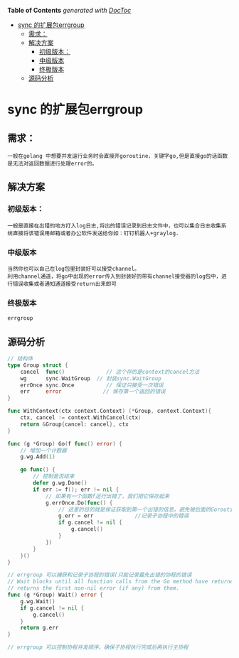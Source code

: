 <!-- START doctoc generated TOC please keep comment here to allow auto update -->
<!-- DON'T EDIT THIS SECTION, INSTEAD RE-RUN doctoc TO UPDATE -->
**Table of Contents**  *generated with [DocToc](https://github.com/thlorenz/doctoc)*

- [sync 的扩展包errgroup](#sync-%E7%9A%84%E6%89%A9%E5%B1%95%E5%8C%85errgroup)
  - [需求：](#%E9%9C%80%E6%B1%82)
  - [解决方案](#%E8%A7%A3%E5%86%B3%E6%96%B9%E6%A1%88)
    - [初级版本：](#%E5%88%9D%E7%BA%A7%E7%89%88%E6%9C%AC)
    - [中级版本](#%E4%B8%AD%E7%BA%A7%E7%89%88%E6%9C%AC)
    - [终极版本](#%E7%BB%88%E6%9E%81%E7%89%88%E6%9C%AC)
  - [源码分析](#%E6%BA%90%E7%A0%81%E5%88%86%E6%9E%90)

<!-- END doctoc generated TOC please keep comment here to allow auto update -->

# sync 的扩展包errgroup

## 需求：
	一般在golang 中想要并发运行业务时会直接开goroutine，关键字go,但是直接go的话函数是无法对返回数据进行处理error的。
## 解决方案

### 初级版本：
	一般是直接在出错的地方打入log日志,将出的错误记录到日志文件中，也可以集合日志收集系统直接将该错误用邮箱或者办公软件发送给你如：钉钉机器人+graylog.

### 中级版本
	当然你也可以自己在log包里封装好可以接受channel。
	利用channel通道，将go中出现的error传入到封装好的带有channel接受器的log包中，进行错误收集或者通知通道接受return出来即可

### 终极版本
	errgroup

## 源码分析
```go
// 结构体
type Group struct {
    cancel  func()             // 这个存的是context的cancel方法
    wg      sync.WaitGroup  // 封装sync.WaitGroup
    errOnce sync.Once          // 保证只接受一次错误
    err     error             // 保存第一个返回的错误
}

func WithContext(ctx context.Context) (*Group, context.Context){
    ctx, cancel := context.WithCancel(ctx)
    return &Group{cancel: cancel}, ctx
}

func (g *Group) Go(f func() error) {
	// 增加一个计数器
    g.wg.Add(1)

    go func() {
		// 控制是否结束
        defer g.wg.Done()
        if err := f(); err != nil {
			// 如果有一个函数f运行出错了，我们把它保存起来
            g.errOnce.Do(func() {
				// 这里的目的就是保证获取到第一个出错的信息，避免被后面的Goroutine的错误覆盖
                g.err = err             //记录子协程中的错误
                if g.cancel != nil {
                    g.cancel()
                }
            })
        }
    }()
}

// errgroup 可以捕获和记录子协程的错误(只能记录最先出错的协程的错误
// Wait blocks until all function calls from the Go method have returned, then
// returns the first non-nil error (if any) from them.
func (g *Group) Wait() error {
    g.wg.Wait()
    if g.cancel != nil {
        g.cancel()
    }
    return g.err
}

// errgroup 可以控制协程并发顺序。确保子协程执行完成后再执行主协程
```